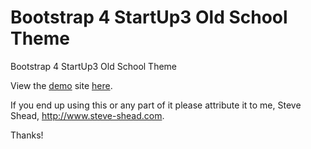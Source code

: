 # Bootstrap 4 StartUp3 Old School Theme

Bootstrap 4 StartUp3 Old School Theme

View the <a href="https://steveshead.github.io/bootstrap4-startup3-oldschool-theme/">demo</a> site <a href="https://steveshead.github.io/bootstrap4-startup3-oldschool-theme/">here</a>.

If you end up using this or any part of it please attribute it to me, Steve Shead, http://www.steve-shead.com.

Thanks!
